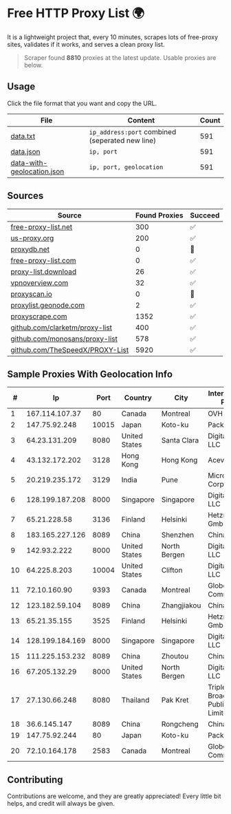 
# Free HTTP Proxy List 🌍

It is a lightweight project that, every 10 minutes, scrapes lots of free-proxy sites, validates if it works, and serves a clean proxy list.


> Scraper found **8810** proxies at the latest update. Usable proxies are below.

## Usage

Click the file format that you want and copy the URL.


|File|Content|Count|
|----|-------|-----|
|[data.txt](https://raw.githubusercontent.com/themiralay/Proxy-List-World/master/data.txt)|`ip_address:port` combined (seperated new line)|591|
|[data.json](https://raw.githubusercontent.com/themiralay/Proxy-List-World/master/data.json)|`ip, port`|591|
|[data-with-geolocation.json](https://raw.githubusercontent.com/themiralay/Proxy-List-World/master/data-with-geolocation.json)|`ip, port, geolocation`|591|

## Sources

|Source|Found Proxies|Succeed|
|------|-------------|-------|
|[free-proxy-list.net](https://free-proxy-list.net)|300|✅|
|[us-proxy.org](https://www.us-proxy.org)|200|✅|
|[proxydb.net](http://proxydb.net)|0|🚫|
|[free-proxy-list.com](https://free-proxy-list.com/?page=&port=&type%5B%5D=http&type%5B%5D=https&up_time=0&search=Search)|0|✅|
|[proxy-list.download](https://www.proxy-list.download/HTTP)|26|✅|
|[vpnoverview.com](https://vpnoverview.com/privacy/anonymous-browsing/free-proxy-servers)|32|✅|
|[proxyscan.io](https://www.proxyscan.io)|0|🚫|
|[proxylist.geonode.com](https://proxylist.geonode.com/api/proxy-list?limit=300&page=1&sort_by=lastChecked&sort_type=desc&protocols=http,https)|2|✅|
|[proxyscrape.com](https://api.proxyscrape.com/v2/?request=displayproxies&protocol=http&timeout=10000&country=all&ssl=all&anonymity=all)|1352|✅|
|[github.com/clarketm/proxy-list](https://raw.githubusercontent.com/clarketm/proxy-list/master/proxy-list-raw.txt)|400|✅|
|[github.com/monosans/proxy-list](https://raw.githubusercontent.com/monosans/proxy-list/main/proxies/http.txt)|578|✅|
|[github.com/TheSpeedX/PROXY-List](https://raw.githubusercontent.com/TheSpeedX/PROXY-List/master/http.txt)|5920|✅|


## Sample Proxies With Geolocation Info

|#|Ip|Port|Country|City|Internet Service Provider|
|-|--|----|-------|----|-------------------------|
|1|167.114.107.37|80|Canada|Montreal|OVH SAS|
|2|147.75.92.248|10015|Japan|Koto-ku|Packet Host, Inc.|
|3|64.23.131.209|8080|United States|Santa Clara|DigitalOcean, LLC|
|4|43.132.172.202|3128|Hong Kong|Hong Kong|Aceville Pte.ltd|
|5|20.219.235.172|3129|India|Pune|Microsoft Corporation|
|6|128.199.187.208|8000|Singapore|Singapore|DigitalOcean, LLC|
|7|65.21.228.58|3136|Finland|Helsinki|Hetzner Online GmbH|
|8|183.165.227.126|8089|China|Shenzhen|Chinanet|
|9|142.93.2.222|8000|United States|North Bergen|DigitalOcean, LLC|
|10|64.225.8.203|10004|United States|Clifton|DigitalOcean, LLC|
|11|72.10.160.90|9393|Canada|Montreal|GloboTech Communications|
|12|123.182.59.104|8089|China|Zhangjiakou|China Telecom|
|13|65.21.35.155|3525|Finland|Helsinki|Hetzner Online GmbH|
|14|128.199.184.169|8000|Singapore|Singapore|DigitalOcean, LLC|
|15|111.225.153.232|8089|China|Zhoutou|China Telecom|
|16|67.205.132.29|8000|United States|North Bergen|DigitalOcean, LLC|
|17|27.130.66.248|8080|Thailand|Pak Kret|Triple T Broadband Public Company Limited|
|18|36.6.145.147|8089|China|Rongcheng|Chinanet|
|19|147.75.92.244|80|Japan|Koto-ku|Packet Host, Inc.|
|20|72.10.164.178|2583|Canada|Montreal|GloboTech Communications|



## Contributing

Contributions are welcome, and they are greatly appreciated! Every
little bit helps, and credit will always be given.

